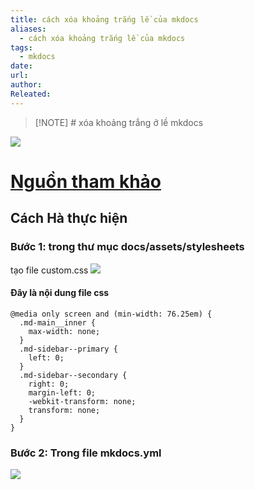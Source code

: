 ```yaml
---
title: cách xóa khoảng trắng lề của mkdocs
aliases:
  - cách xóa khoảng trắng lề của mkdocs
tags:
  - mkdocs
date: 
url: 
author: 
Releated:
---
```


> [!NOTE] # xóa khoảng trắng ở lề mkdocs


![](https://i.imgur.com/qKzHywJ.png)
# [Nguồn tham khảo](https://github.com/squidfunk/mkdocs-material/discussions/3692)


## Cách Hà thực hiện

### Bước 1: trong thư mục docs/assets/stylesheets 
tạo file custom.css
![](https://i.imgur.com/zWgnxqM.png)

#### Đây là nội dung file css

```
@media only screen and (min-width: 76.25em) {
  .md-main__inner {
    max-width: none;
  }
  .md-sidebar--primary {
    left: 0;
  }
  .md-sidebar--secondary {
    right: 0;
    margin-left: 0;
    -webkit-transform: none;
    transform: none;   
  }
}
```
### Bước 2: Trong file mkdocs.yml

![](https://i.imgur.com/zewjJcg.png)
